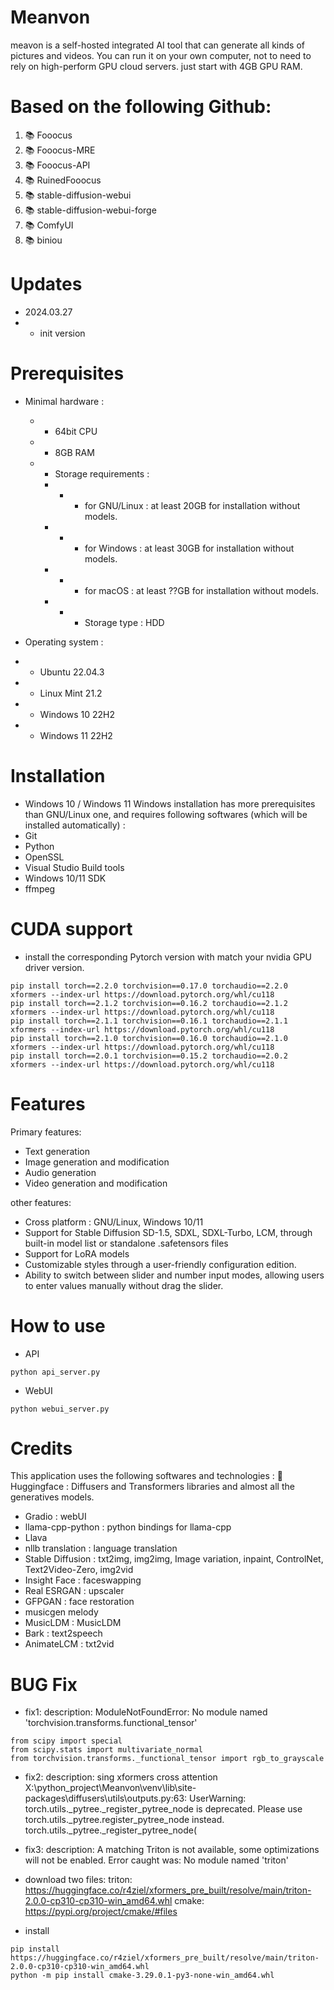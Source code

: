 # Meanvon
meavon is a self-hosted integrated AI tool that can generate all kinds of pictures and videos. You can run it on your own computer, not to need to rely on high-perform GPU cloud servers. just start with 4GB GPU RAM. 

# Based on the following Github:
1. 📚 Fooocus 
2. 📚 Fooocus-MRE 
3. 📚 Fooocus-API 
4. 📚 RuinedFooocus
5. 📚 stable-diffusion-webui 
6. 📚 stable-diffusion-webui-forge
7. 📚 ComfyUI
8. 📚 biniou

# Updates
- 2024.03.27
- -  init version

# Prerequisites
- Minimal hardware :
  - - 64bit CPU
  - - 8GB RAM
  - - Storage requirements :
    - - - for GNU/Linux : at least 20GB for installation without models.
    - - - for Windows : at least 30GB for installation without models.
    - - - for macOS : at least ??GB for installation without models.
     - - - Storage type : HDD

- Operating system :
- - Ubuntu 22.04.3
- - Linux Mint 21.2
- - Windows 10 22H2
- - Windows 11 22H2

# Installation
- Windows 10 / Windows 11
Windows installation has more prerequisites than GNU/Linux one, and requires following softwares (which will be installed automatically) :
- Git
- Python
- OpenSSL
- Visual Studio Build tools
- Windows 10/11 SDK
- ffmpeg

# CUDA support
- install the corresponding Pytorch version with match your nvidia GPU driver version.
```pip install torch torchvision torchaudio xformers --index-url https://download.pytorch.org/whl/cu118
pip install torch==2.2.0 torchvision==0.17.0 torchaudio==2.2.0 xformers --index-url https://download.pytorch.org/whl/cu118
pip install torch==2.1.2 torchvision==0.16.2 torchaudio==2.1.2 xformers --index-url https://download.pytorch.org/whl/cu118
pip install torch==2.1.1 torchvision==0.16.1 torchaudio==2.1.1 xformers --index-url https://download.pytorch.org/whl/cu118
pip install torch==2.1.0 torchvision==0.16.0 torchaudio==2.1.0 xformers --index-url https://download.pytorch.org/whl/cu118
pip install torch==2.0.1 torchvision==0.15.2 torchaudio==2.0.2 xformers --index-url https://download.pytorch.org/whl/cu118
```
# Features
Primary features:

- Text generation
- Image generation and modification
- Audio generation
- Video generation and modification

other features:
- Cross platform : GNU/Linux, Windows 10/11
- Support for Stable Diffusion SD-1.5, SDXL, SDXL-Turbo, LCM, through built-in model list or standalone .safetensors files
- Support for LoRA models
- Customizable styles through a user-friendly configuration edition.
- Ability to switch between slider and number input modes, allowing users to enter values manually without drag the slider.

# How to use
- API
```bazaar
python api_server.py
```
- WebUI
```bazaar
python webui_server.py
```

# Credits
This application uses the following softwares and technologies :
🤗 Huggingface : Diffusers and Transformers libraries and almost all the generatives models.
* Gradio : webUI
* llama-cpp-python : python bindings for llama-cpp
* Llava
* nllb translation : language translation
* Stable Diffusion : txt2img, img2img, Image variation, inpaint, ControlNet, Text2Video-Zero, img2vid
* Insight Face : faceswapping
* Real ESRGAN : upscaler
* GFPGAN : face restoration
* musicgen melody
* MusicLDM : MusicLDM
* Bark : text2speech
* AnimateLCM : txt2vid

# BUG Fix
- fix1:
description: ModuleNotFoundError: No module named 'torchvision.transforms.functional_tensor'
```
from scipy import special
from scipy.stats import multivariate_normal
from torchvision.transforms._functional_tensor import rgb_to_grayscale
```

- fix2:
description: sing xformers cross attention
X:\python_project\Meanvon\venv\lib\site-packages\diffusers\utils\outputs.py:63: UserWarning: torch.utils._pytree._register_pytree_node is deprecated. Please use torch.utils._pytree.register_pytree_node instead.
  torch.utils._pytree._register_pytree_node(

- fix3:
description: A matching Triton is not available, some optimizations will not be enabled.
Error caught was: No module named 'triton'
- download two files:
triton: https://huggingface.co/r4ziel/xformers_pre_built/resolve/main/triton-2.0.0-cp310-cp310-win_amd64.whl
cmake: https://pypi.org/project/cmake/#files
- install 
```bazaar
pip install https://huggingface.co/r4ziel/xformers_pre_built/resolve/main/triton-2.0.0-cp310-cp310-win_amd64.whl
python -m pip install cmake-3.29.0.1-py3-none-win_amd64.whl
```


